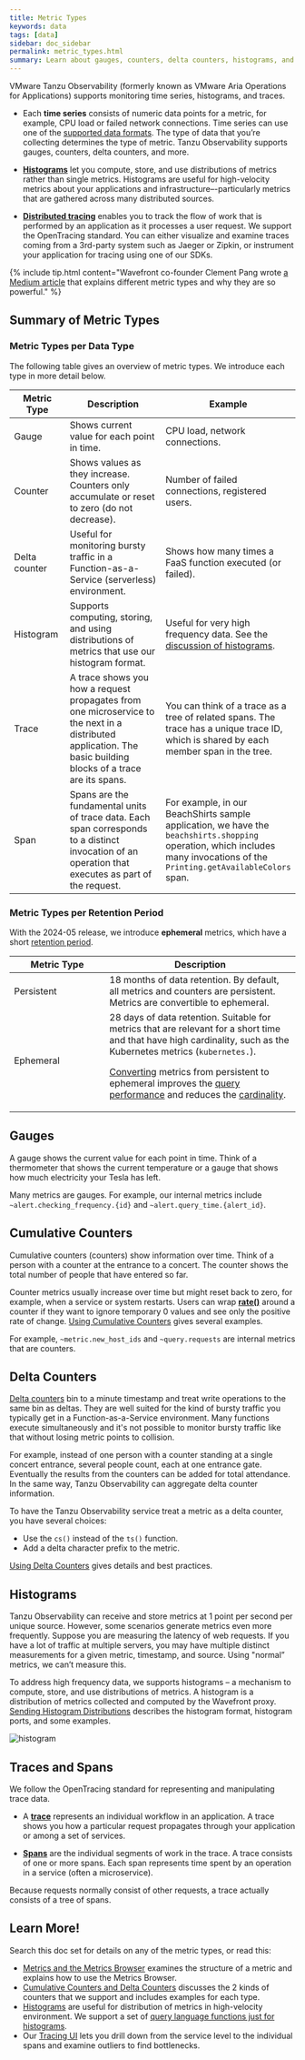 ```yaml
---
title: Metric Types
keywords: data
tags: [data]
sidebar: doc_sidebar
permalink: metric_types.html
summary: Learn about gauges, counters, delta counters, histograms, and spans.
---
```


 VMware Tanzu Observability (formerly known as VMware Aria Operations for Applications) supports monitoring time series, histograms, and traces.
* Each **time series** consists of numeric data points for a metric, for example, CPU load or failed network connections. Time series can use one of the [supported data formats](wavefront_data_format.html#supported-data-formats-for-metrics).
   The type of data that you’re collecting determines the type of metric. Tanzu Observability supports gauges, counters, delta counters, and more.

* **[Histograms](proxies_histograms.html)** let you compute, store, and use distributions of metrics rather than single metrics. Histograms are useful for high-velocity metrics about your applications and infrastructure–-particularly metrics that are gathered across many distributed sources.
* **[Distributed tracing](tracing_basics.html)** enables you to track the flow of work that is performed by an application as it processes a user request. We support the OpenTracing standard. You can either visualize and examine traces coming from a 3rd-party system such as Jaeger or Zipkin, or instrument your application for tracing using one of our SDKs.

{% include tip.html content="Wavefront co-founder Clement Pang wrote [a Medium article](https://medium.com/@clementpang/thoughts-from-the-front-line-why-wavefront-3d807e2106f) that explains different metric types and why they are so powerful." %}

## Summary of Metric Types

### Metric Types per Data Type

The following table gives an overview of metric types. We introduce each type in more detail below.

<table style="width: 100%;">
<tbody>
<thead>
<tr><th width="20%">Metric Type</th><th width="40%">Description</th><th width="40%">Example</th></tr>
</thead>
<tr>
<td>Gauge</td>
<td>Shows current value for each point in time.</td>
<td>CPU load, network connections.</td>
</tr>
<tr>
<td>Counter</td>
<td>Shows values as they increase. Counters only accumulate or reset to zero (do not decrease).</td>
<td>Number of failed connections, registered users.</td>
</tr>
<tr>
<td>Delta counter</td>
<td>Useful for monitoring bursty traffic in a Function-as-a-Service (serverless) environment. </td>
<td>Shows how many times a FaaS function executed (or failed). </td>
</tr>
<tr>
<td>Histogram</td>
<td>Supports computing, storing, and using distributions of metrics that use our histogram format. </td>
<td>Useful for very high frequency data. See the <a href="proxies_histograms.html">discussion of histograms</a>. </td>
</tr>
<tr>
<td>Trace</td>
<td>A trace shows you how a request propagates from one microservice to the next in a distributed application. The basic building blocks of a trace are its spans.</td>
<td>You can think of a trace as a tree of related spans. The trace has a unique trace ID, which is shared by each member span in the tree.</td>
</tr>
<tr>
<td>Span</td>
<td>Spans are the fundamental units of trace data. Each span corresponds to a distinct invocation of an operation that executes as part of the request.</td>
<td>For example, in our BeachShirts sample application, we have the <code>beachshirts.shopping</code> operation, which includes many invocations of the <code>Printing.getAvailableColors</code> span. </td>
</tr>
</tbody>
</table>

### Metric Types per Retention Period

With the 2024-05 release, we introduce **ephemeral** metrics, which have a short [retention period](terms_of_service.html#data-retention).

<table style="width: 100%;">
<tbody>
<thead>
<tr><th width="20%">Metric Type</th><th width="40%">Description</th></tr>
</thead>
<tr>
<td>Persistent</td>
<td>18 months of data retention. By default, all metrics and counters are persistent. Metrics are convertible to ephemeral.</td>
</tr>
<tr>
<td>Ephemeral</td>
<td>28 days of data retention. Suitable for metrics that are relevant for a short time and that have high cardinality, such as the Kubernetes metrics (<code>kubernetes.</code>).
<p><a href="metrics_managing.html#change-the-retention-period-of-metric">Converting</a> metrics from persistent to ephemeral improves the <a href="query_language_performance.html">query performance</a> and reduces the <a href="cardinality.html">cardinality</a>.</p>
</td>
</tr>
</tbody>
</table>

## Gauges

A gauge shows the current value for each point in time. Think of a thermometer that shows the current temperature or a gauge that shows how much electricity your Tesla has left.

Many metrics are gauges. For example, our internal metrics include `~alert.checking_frequency.{id}` and `~alert.query_time.{alert_id}`.

## Cumulative Counters

Cumulative counters (counters) show information over time. Think of a person with a counter at the entrance to a concert. The counter shows the total number of people that have entered so far.

Counter metrics usually increase over time but might reset back to zero, for example, when a service or system restarts. Users can wrap [**rate()**](ts_rate.html) around a counter if they want to ignore temporary 0 values and see only the positive rate of change. [Using Cumulative Counters](delta_counters.html#using-cumulative-counters) gives several examples.

For example, `~metric.new_host_ids` and `~query.requests` are internal metrics that are counters.

## Delta Counters

[Delta counters](delta_counters.html)  bin to a minute timestamp and treat write operations to the same bin as deltas. They are well suited for the kind of bursty traffic you typically get in a Function-as-a-Service environment. Many functions execute simultaneously and it's not possible to monitor bursty traffic like that without losing metric points to collision.

For example, instead of one person with a counter standing at a single concert entrance, several people count, each at one entrance gate. Eventually the results from the counters can be added for total attendance. In the same way, Tanzu Observability can aggregate delta counter information.

To have the Tanzu Observability service treat a metric as a delta counter, you have several choices:
* Use the `cs()` instead of the `ts()` function.
* Add a delta character prefix to the metric.


[Using Delta Counters](delta_counters.html#using-delta-counters) gives details and best practices.


## Histograms

Tanzu Observability can receive and store metrics at 1 point per second per unique source. However, some scenarios generate metrics even more frequently. Suppose you are measuring the latency of web requests. If you have a lot of traffic at multiple servers, you may have multiple distinct measurements for a given metric, timestamp, and source. Using "normal” metrics, we can’t measure this.

To address high frequency data, we supports histograms – a mechanism to compute, store, and use distributions of metrics. A histogram is a distribution of metrics collected and computed by the Wavefront proxy. [Sending Histogram Distributions](proxies_histograms.html) describes the histogram format, histogram ports, and some examples.

![histogram](images/histogram.png)

## Traces and Spans

We follow the OpenTracing standard for representing and manipulating trace data.

* A [**trace**](trace_data_details.html#traces) represents an individual workflow in an application. A trace shows you how a particular request propagates through your application or among a set of services.

* [**Spans**](trace_data_details.html#spans)  are the individual segments of work in the trace. A  trace consists of one or more spans. Each span represents time spent by an operation in a service (often a microservice).

Because requests normally consist of other requests, a trace actually consists of a tree of spans.


## Learn More!

Search this doc set for details on any of the metric types, or read this:
* [Metrics and the Metrics Browser](metrics_managing.html) examines the structure of a metric and explains how to use the Metrics Browser.
* [Cumulative Counters and Delta Counters](delta_counters.html) discusses the 2 kinds of counters that we support and includes examples for each type.
* [Histograms](proxies_histograms.html) are useful for distribution of metrics in high-velocity environment. We support a set of [query language functions just for histograms](query_language_reference.html#histogram-functions).
* Our [Tracing UI](tracing_basics.html#visualize-distributed-tracing-data) lets you drill down from the service level to the individual spans and examine outliers to find bottlenecks.
